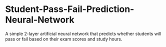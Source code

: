 # Student-Pass-Fail-Prediction-Neural-Network
A simple 2-layer artificial neural network that predicts whether students will pass or fail based on their exam scores and study hours.
